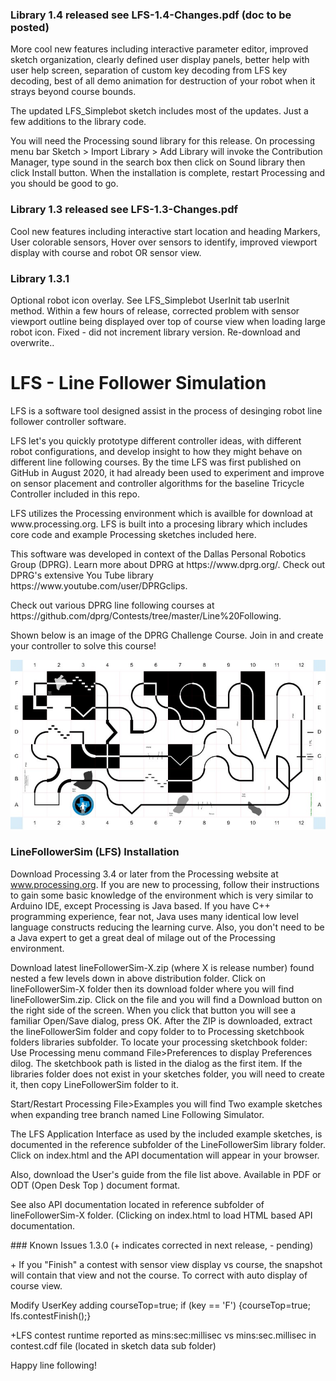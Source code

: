 ### Library 1.4 released see LFS-1.4-Changes.pdf (doc to be posted)

More cool new features including interactive parameter editor, improved sketch organization, clearly defined 
user display panels, better help with user help screen, separation of custom key decoding from LFS key decoding,
best of all demo animation for destruction of your robot when it strays beyond course bounds. 
<p>
The updated LFS_Simplebot sketch includes most of the updates. Just a few additions to the library code.
<p>
You will need the Processing sound library for this release. On processing menu bar Sketch > Import Library > Add Library
will invoke the Contribution Manager, type sound in the search box then click on Sound library then click Install button.
When the installation is complete, restart Processing and you should be good to go.


### Library 1.3 released see LFS-1.3-Changes.pdf 
Cool new features including interactive start location and heading Markers, User colorable sensors, Hover over sensors to identify, improved viewport display with course and robot OR sensor view.

### Library 1.3.1

Optional robot icon overlay. See LFS_Simplebot  UserInit tab userInit method. 
Within a few hours of release, corrected problem with sensor viewport outline being displayed over top of course view when loading large robot icon. Fixed - did not increment
library version. Re-download and overwrite..  

# LFS - Line Follower Simulation 
LFS is a software tool designed assist in the process of desinging robot line follower controller software.
<p>
LFS let's you quickly prototype different controller ideas, with different robot configurations, and develop insight to how they might behave on different line following courses. By the time LFS was first published on GitHub in August 2020, it had already been used to experiment and improve on sensor placement and controller algorithms for the baseline Tricycle Controller included in this repo. 
<p>
LFS utilizes the Processing environment which is availble for download at www.processing.org. LFS is built into a procesing library which includes core code and example Processing sketches included here. 
<p>  
This software was developed in context of the Dallas Personal Robotics Group (DPRG). Learn more about DPRG at https://www.dprg.org/. Check out DPRG's extensive You Tube library https://www.youtube.com/user/DPRGclips.
<p> 
Check out various DPRG line following courses at https://github.com/dprg/Contests/tree/master/Line%20Following. 
<p>
Shown below is an image of the DPRG Challenge Course. Join in and create your controller to solve this course! 
<p>
  
![](ChallengeSmallImage.jpg)


### LineFollowerSim (LFS) Installation

Download Processing 3.4 or later from the Processing website at www.processing.org.
If you are new to processing, follow their instructions to gain some basic knowledge of the environment which is very similar to Arduino IDE, except Processing is Java based. If you have C++ programming experience, fear not, Java uses many identical low level language constructs reducing the learning curve. Also, you don't need to be a Java expert to get a great deal of milage out of the Processing environment.

<p>
Download latest lineFollowerSim-X.zip (where X is release number) found nested a few levels down in above distribution folder.
Click on lineFollowerSim-X folder then its download folder where you will find lineFollowerSim.zip. Click on the file and you will find a Download button on the 
right side of the screen. When you click that button you will see a familiar Open/Save dialog, press OK. After the ZIP is downloaded, extract the lineFollowerSim folder 
and copy folder to to Processing sketchbook folders libraries subfolder.
To locate your processing sketchbook folder: Use Processing menu command  File>Preferences to display Preferences dilog. The sketchbook path is listed in the dialog as the
first item. If the libraries folder does not exist in your sketches folder, you will need to create it, then copy LineFollowerSim folder to it.
<p>  
Start/Restart Processing  File>Examples  you will find Two example sketches when expanding tree branch named Line Following Simulator.
<p>
The LFS Application Interface as used by the included example sketches, is documented in the reference subfolder of the LineFollowerSim library folder. Click on index.html and the API documentation will appear in your browser.
<p> 
Also, download the User's guide from the file list above. Available in PDF or ODT (Open Desk Top ) document format.
<p>
See also API documentation located in reference subfolder of lineFollowerSim-X folder. (Clicking on index.html to load HTML based API documentation. 
<p>
### Known Issues 1.3.0 (+ indicates corrected in next release, - pending)
<p>
+ If you "Finish" a contest with sensor view display vs course, the snapshot will contain that view and not the course. To correct with auto display of course view.
<p>
Modify UserKey adding courseTop=true;     if (key == 'F')  {courseTop=true; lfs.contestFinish();}               
<p> 
+LFS contest runtime reported as mins:sec:millisec vs  mins:sec.millisec in contest.cdf file (located in sketch data sub folder)



Happy line following!




